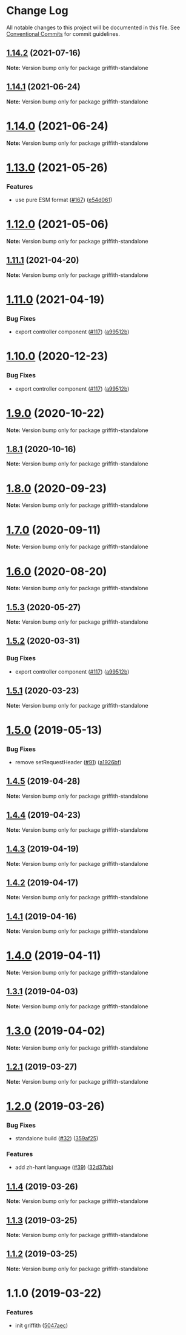 # Change Log

All notable changes to this project will be documented in this file.
See [Conventional Commits](https://conventionalcommits.org) for commit guidelines.

## [1.14.2](https://github.com/zhihu/griffith/compare/v1.14.1...v1.14.2) (2021-07-16)

**Note:** Version bump only for package griffith-standalone





## [1.14.1](https://github.com/zhihu/griffith/compare/v1.14.0...v1.14.1) (2021-06-24)

**Note:** Version bump only for package griffith-standalone





# [1.14.0](https://github.com/zhihu/griffith/compare/v1.13.0...v1.14.0) (2021-06-24)

**Note:** Version bump only for package griffith-standalone





# [1.13.0](https://github.com/zhihu/griffith/compare/v1.12.0...v1.13.0) (2021-05-26)


### Features

* use pure ESM format ([#167](https://github.com/zhihu/griffith/issues/167)) ([e54d061](https://github.com/zhihu/griffith/commit/e54d061))





# [1.12.0](https://github.com/zhihu/griffith/compare/v1.11.1...v1.12.0) (2021-05-06)

**Note:** Version bump only for package griffith-standalone





## [1.11.1](https://github.com/zhihu/griffith/compare/v1.11.0...v1.11.1) (2021-04-20)

**Note:** Version bump only for package griffith-standalone





# [1.11.0](https://github.com/zhihu/griffith/compare/v1.5.0...v1.11.0) (2021-04-19)


### Bug Fixes

* export controller component ([#117](https://github.com/zhihu/griffith/issues/117)) ([a99512b](https://github.com/zhihu/griffith/commit/a99512b))





# [1.10.0](https://github.com/zhihu/griffith/compare/v1.5.0...v1.10.0) (2020-12-23)


### Bug Fixes

* export controller component ([#117](https://github.com/zhihu/griffith/issues/117)) ([a99512b](https://github.com/zhihu/griffith/commit/a99512b))





# [1.9.0](https://github.com/zhihu/griffith/compare/v1.8.1...v1.9.0) (2020-10-22)

**Note:** Version bump only for package griffith-standalone





## [1.8.1](https://github.com/zhihu/griffith/compare/v1.8.0...v1.8.1) (2020-10-16)

**Note:** Version bump only for package griffith-standalone





# [1.8.0](https://github.com/zhihu/griffith/compare/v1.7.0...v1.8.0) (2020-09-23)

**Note:** Version bump only for package griffith-standalone





# [1.7.0](https://github.com/zhihu/griffith/compare/v1.6.0...v1.7.0) (2020-09-11)

**Note:** Version bump only for package griffith-standalone





# [1.6.0](https://github.com/xiaoyuhen/griffith/compare/v1.5.2...v1.6.0) (2020-08-20)

**Note:** Version bump only for package griffith-standalone





## [1.5.3](https://github.com/xiaoyuhen/griffith/compare/v1.5.2...v1.5.3) (2020-05-27)

**Note:** Version bump only for package griffith-standalone





## [1.5.2](https://github.com/xiaoyuhen/griffith/compare/v1.5.0...v1.5.2) (2020-03-31)


### Bug Fixes

* export controller component ([#117](https://github.com/xiaoyuhen/griffith/issues/117)) ([a99512b](https://github.com/xiaoyuhen/griffith/commit/a99512b))





## [1.5.1](https://github.com/xiaoyuhen/griffith/compare/v1.5.0...v1.5.1) (2020-03-23)

**Note:** Version bump only for package griffith-standalone





# [1.5.0](https://github.com/zhihu/griffith/compare/v1.4.5...v1.5.0) (2019-05-13)


### Bug Fixes

* remove setRequestHeader ([#91](https://github.com/zhihu/griffith/issues/91)) ([a1926bf](https://github.com/zhihu/griffith/commit/a1926bf))





## [1.4.5](https://github.com/zhihu/griffith/compare/v1.4.4...v1.4.5) (2019-04-28)

**Note:** Version bump only for package griffith-standalone





## [1.4.4](https://github.com/xiaoyuhen/griffith/compare/v1.4.3...v1.4.4) (2019-04-23)

**Note:** Version bump only for package griffith-standalone





## [1.4.3](https://github.com/zhihu/griffith/compare/v1.4.2...v1.4.3) (2019-04-19)

**Note:** Version bump only for package griffith-standalone





## [1.4.2](https://github.com/zhihu/griffith/compare/v1.4.1...v1.4.2) (2019-04-17)

**Note:** Version bump only for package griffith-standalone





## [1.4.1](https://github.com/zhihu/griffith/compare/v1.4.0...v1.4.1) (2019-04-16)

**Note:** Version bump only for package griffith-standalone





# [1.4.0](https://github.com/zhihu/griffith/compare/v1.3.1...v1.4.0) (2019-04-11)

**Note:** Version bump only for package griffith-standalone





## [1.3.1](https://github.com/zhihu/griffith/compare/v1.3.0...v1.3.1) (2019-04-03)

**Note:** Version bump only for package griffith-standalone





# [1.3.0](https://github.com/xiaoyuhen/griffith/compare/v1.2.1...v1.3.0) (2019-04-02)

**Note:** Version bump only for package griffith-standalone





## [1.2.1](https://github.com/xiaoyuhen/griffith/compare/v1.2.0...v1.2.1) (2019-03-27)

**Note:** Version bump only for package griffith-standalone





# [1.2.0](https://github.com/zhihu/griffith/compare/v1.1.4...v1.2.0) (2019-03-26)


### Bug Fixes

* standalone build ([#32](https://github.com/zhihu/griffith/issues/32)) ([359af25](https://github.com/zhihu/griffith/commit/359af25))


### Features

* add zh-hant language ([#39](https://github.com/zhihu/griffith/issues/39)) ([32d37bb](https://github.com/zhihu/griffith/commit/32d37bb))





## [1.1.4](https://github.com/xiaoyuhen/griffith/compare/v1.1.3...v1.1.4) (2019-03-26)

**Note:** Version bump only for package griffith-standalone





## [1.1.3](https://github.com/xiaoyuhen/griffith/compare/v1.1.1...v1.1.3) (2019-03-25)

**Note:** Version bump only for package griffith-standalone





## [1.1.2](https://github.com/xiaoyuhen/griffith/compare/v1.1.1...v1.1.2) (2019-03-25)

**Note:** Version bump only for package griffith-standalone





# 1.1.0 (2019-03-22)


### Features

* init griffith ([5047aec](https://github.com/xiaoyuhen/griffith/commit/5047aec))
